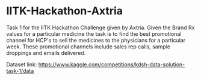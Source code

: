 # IITK-Hackathon-Axtria
Task 1 for the IITK Hackathon Challenge given by Axtria. Given the Brand Rx values for a particular medicine the task is to find the best promotional channel for HCP's to sell the medicines to the physicians for a particular week. These promotional channels include sales rep calls, sample droppings and emails delivered.

Dataset link: https://www.kaggle.com/competitions/kdsh-data-solution-task-1/data
